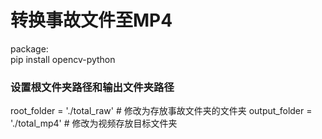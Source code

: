 # 转换事故文件至MP4

package:  
pip install opencv-python

### 设置根文件夹路径和输出文件夹路径
root_folder = './total_raw'   # 修改为存放事故文件夹的文件夹
output_folder = './total_mp4' # 修改为视频存放目标文件夹